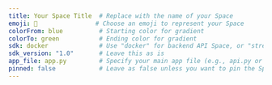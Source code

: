 ```yaml
---
title: Your Space Title  # Replace with the name of your Space
emoji: 🚀                # Choose an emoji to represent your Space
colorFrom: blue          # Starting color for gradient
colorTo: green           # Ending color for gradient
sdk: docker              # Use "docker" for backend API Space, or "streamlit" for frontend Space
sdk_version: "1.0"       # Leave this as is
app_file: app.py         # Specify your main app file (e.g., api.py or user_interface.py)
pinned: false            # Leave as false unless you want to pin the Space
---
```

